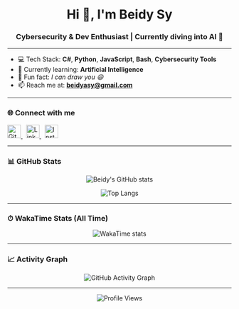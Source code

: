<h1 align="center">Hi 👋, I'm Beidy Sy</h1>
<h3 align="center">Cybersecurity & Dev Enthusiast | Currently diving into AI 🤖</h3>

---

- 💻 Tech Stack: **C#**, **Python**, **JavaScript**, **Bash**, **Cybersecurity Tools**
- 🌱 Currently learning: **Artificial Intelligence**
- 🎨 Fun fact: *I can draw you 😄*
- 📫 Reach me at: **beidyasy@gmail.com**

---

### 🌐 Connect with me

<p align="left">
  <a href="https://github.com/beidysy" target="_blank">
    <img src="https://cdn.jsdelivr.net/npm/simple-icons@3.0.1/icons/github.svg" alt="GitHub" height="30" />
  </a>&nbsp;
  <a href="https://www.linkedin.com/in/beidy-sy/" target="_blank">
    <img src="https://cdn.jsdelivr.net/npm/simple-icons@3.0.1/icons/linkedin.svg" alt="LinkedIn" height="30" />
  </a>&nbsp;
  <a href="https://www.instagram.com/_beidysy/" target="_blank">
    <img src="https://cdn.jsdelivr.net/npm/simple-icons@3.0.1/icons/instagram.svg" alt="Instagram" height="30" />
  </a>
</p>

---

### 📊 GitHub Stats

<p align="center">
  <img src="https://github-readme-stats.vercel.app/api?username=beidysy&show_icons=true&theme=radical" alt="Beidy's GitHub stats" />
</p>

<p align="center">
  <img src="https://github-readme-stats.vercel.app/api/top-langs/?username=beidysy&layout=compact&theme=radical" alt="Top Langs" />
</p>

---

### ⏱ WakaTime Stats (All Time)

<p align="center">
  <img src="https://wakatime.com/share/@d3900818-0cc3-4bad-b75e-37dfefb7f50d/f22a051d-51e3-4f20-af38-81351b8c8dc4.png" alt="WakaTime stats" />
</p>

---

### 📈 Activity Graph

<p align="center">
  <img src="https://activity-graph.herokuapp.com/graph?username=beidysy&theme=dracula" alt="GitHub Activity Graph" />
</p>

---

<p align="center">
  <img src="https://gpvc.arturio.dev/beidysy" alt="Profile Views" />
</p>
